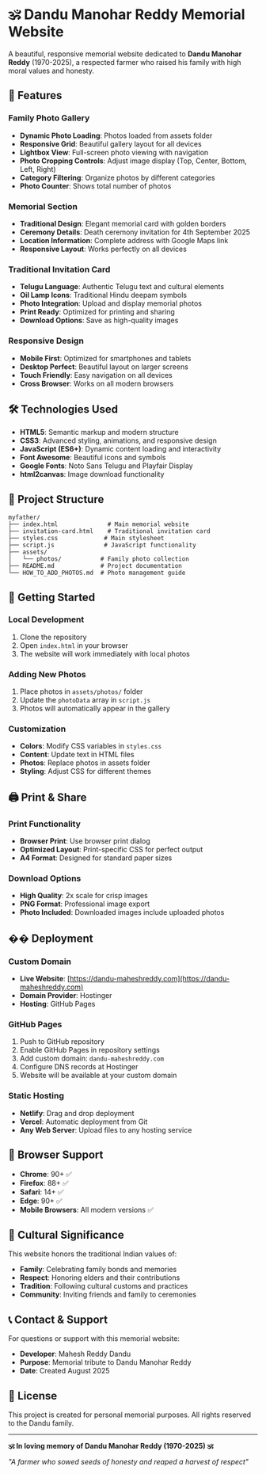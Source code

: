 # 🕉️ Dandu Manohar Reddy Memorial Website

A beautiful, responsive memorial website dedicated to **Dandu Manohar Reddy** (1970-2025), a respected farmer who raised his family with high moral values and honesty.

## 🌟 Features

### **Family Photo Gallery**
- **Dynamic Photo Loading**: Photos loaded from assets folder
- **Responsive Grid**: Beautiful gallery layout for all devices
- **Lightbox View**: Full-screen photo viewing with navigation
- **Photo Cropping Controls**: Adjust image display (Top, Center, Bottom, Left, Right)
- **Category Filtering**: Organize photos by different categories
- **Photo Counter**: Shows total number of photos

### **Memorial Section**
- **Traditional Design**: Elegant memorial card with golden borders
- **Ceremony Details**: Death ceremony invitation for 4th September 2025
- **Location Information**: Complete address with Google Maps link
- **Responsive Layout**: Works perfectly on all devices

### **Traditional Invitation Card**
- **Telugu Language**: Authentic Telugu text and cultural elements
- **Oil Lamp Icons**: Traditional Hindu deepam symbols
- **Photo Integration**: Upload and display memorial photos
- **Print Ready**: Optimized for printing and sharing
- **Download Options**: Save as high-quality images

### **Responsive Design**
- **Mobile First**: Optimized for smartphones and tablets
- **Desktop Perfect**: Beautiful layout on larger screens
- **Touch Friendly**: Easy navigation on all devices
- **Cross Browser**: Works on all modern browsers

## 🛠️ Technologies Used

- **HTML5**: Semantic markup and modern structure
- **CSS3**: Advanced styling, animations, and responsive design
- **JavaScript (ES6+)**: Dynamic content loading and interactivity
- **Font Awesome**: Beautiful icons and symbols
- **Google Fonts**: Noto Sans Telugu and Playfair Display
- **html2canvas**: Image download functionality

## 📁 Project Structure

```
myfather/
├── index.html              # Main memorial website
├── invitation-card.html    # Traditional invitation card
├── styles.css             # Main stylesheet
├── script.js              # JavaScript functionality
├── assets/
│   └── photos/           # Family photo collection
├── README.md             # Project documentation
└── HOW_TO_ADD_PHOTOS.md  # Photo management guide
```

## 🚀 Getting Started

### **Local Development**
1. Clone the repository
2. Open `index.html` in your browser
3. The website will work immediately with local photos

### **Adding New Photos**
1. Place photos in `assets/photos/` folder
2. Update the `photoData` array in `script.js`
3. Photos will automatically appear in the gallery

### **Customization**
- **Colors**: Modify CSS variables in `styles.css`
- **Content**: Update text in HTML files
- **Photos**: Replace photos in assets folder
- **Styling**: Adjust CSS for different themes

## 🖨️ Print & Share

### **Print Functionality**
- **Browser Print**: Use browser print dialog
- **Optimized Layout**: Print-specific CSS for perfect output
- **A4 Format**: Designed for standard paper sizes

### **Download Options**
- **High Quality**: 2x scale for crisp images
- **PNG Format**: Professional image export
- **Photo Included**: Downloaded images include uploaded photos

## �� Deployment

### **Custom Domain**
- **Live Website**: [https://dandu-maheshreddy.com](https://dandu-maheshreddy.com)
- **Domain Provider**: Hostinger
- **Hosting**: GitHub Pages

### **GitHub Pages**
1. Push to GitHub repository
2. Enable GitHub Pages in repository settings
3. Add custom domain: `dandu-maheshreddy.com`
4. Configure DNS records at Hostinger
5. Website will be available at your custom domain

### **Static Hosting**
- **Netlify**: Drag and drop deployment
- **Vercel**: Automatic deployment from Git
- **Any Web Server**: Upload files to any hosting service

## 📱 Browser Support

- **Chrome**: 90+ ✅
- **Firefox**: 88+ ✅
- **Safari**: 14+ ✅
- **Edge**: 90+ ✅
- **Mobile Browsers**: All modern versions ✅

## 🙏 Cultural Significance

This website honors the traditional Indian values of:
- **Family**: Celebrating family bonds and memories
- **Respect**: Honoring elders and their contributions
- **Tradition**: Following cultural customs and practices
- **Community**: Inviting friends and family to ceremonies

## 📞 Contact & Support

For questions or support with this memorial website:
- **Developer**: Mahesh Reddy Dandu
- **Purpose**: Memorial tribute to Dandu Manohar Reddy
- **Date**: Created August 2025

## 📄 License

This project is created for personal memorial purposes. All rights reserved to the Dandu family.

---

**🕉️ In loving memory of Dandu Manohar Reddy (1970-2025) 🕉️**

*"A farmer who sowed seeds of honesty and reaped a harvest of respect"*
